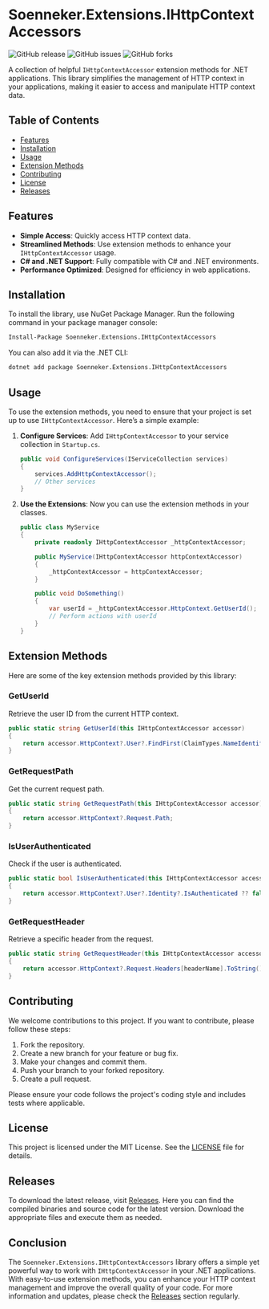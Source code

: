 # Soenneker.Extensions.IHttpContextAccessors

![GitHub release](https://img.shields.io/github/release/iQuez/soenneker.extensions.ihttpcontextaccessors.svg)
![GitHub issues](https://img.shields.io/github/issues/iQuez/soenneker.extensions.ihttpcontextaccessors.svg)
![GitHub forks](https://img.shields.io/github/forks/iQuez/soenneker.extensions.ihttpcontextaccessors.svg)

A collection of helpful `IHttpContextAccessor` extension methods for .NET applications. This library simplifies the management of HTTP context in your applications, making it easier to access and manipulate HTTP context data.

## Table of Contents

- [Features](#features)
- [Installation](#installation)
- [Usage](#usage)
- [Extension Methods](#extension-methods)
- [Contributing](#contributing)
- [License](#license)
- [Releases](#releases)

## Features

- **Simple Access**: Quickly access HTTP context data.
- **Streamlined Methods**: Use extension methods to enhance your `IHttpContextAccessor` usage.
- **C# and .NET Support**: Fully compatible with C# and .NET environments.
- **Performance Optimized**: Designed for efficiency in web applications.

## Installation

To install the library, use NuGet Package Manager. Run the following command in your package manager console:

```bash
Install-Package Soenneker.Extensions.IHttpContextAccessors
```

You can also add it via the .NET CLI:

```bash
dotnet add package Soenneker.Extensions.IHttpContextAccessors
```

## Usage

To use the extension methods, you need to ensure that your project is set up to use `IHttpContextAccessor`. Here’s a simple example:

1. **Configure Services**: Add `IHttpContextAccessor` to your service collection in `Startup.cs`.

   ```csharp
   public void ConfigureServices(IServiceCollection services)
   {
       services.AddHttpContextAccessor();
       // Other services
   }
   ```

2. **Use the Extensions**: Now you can use the extension methods in your classes.

   ```csharp
   public class MyService
   {
       private readonly IHttpContextAccessor _httpContextAccessor;

       public MyService(IHttpContextAccessor httpContextAccessor)
       {
           _httpContextAccessor = httpContextAccessor;
       }

       public void DoSomething()
       {
           var userId = _httpContextAccessor.HttpContext.GetUserId();
           // Perform actions with userId
       }
   }
   ```

## Extension Methods

Here are some of the key extension methods provided by this library:

### GetUserId

Retrieve the user ID from the current HTTP context.

```csharp
public static string GetUserId(this IHttpContextAccessor accessor)
{
    return accessor.HttpContext?.User?.FindFirst(ClaimTypes.NameIdentifier)?.Value;
}
```

### GetRequestPath

Get the current request path.

```csharp
public static string GetRequestPath(this IHttpContextAccessor accessor)
{
    return accessor.HttpContext?.Request.Path;
}
```

### IsUserAuthenticated

Check if the user is authenticated.

```csharp
public static bool IsUserAuthenticated(this IHttpContextAccessor accessor)
{
    return accessor.HttpContext?.User?.Identity?.IsAuthenticated ?? false;
}
```

### GetRequestHeader

Retrieve a specific header from the request.

```csharp
public static string GetRequestHeader(this IHttpContextAccessor accessor, string headerName)
{
    return accessor.HttpContext?.Request.Headers[headerName].ToString();
}
```

## Contributing

We welcome contributions to this project. If you want to contribute, please follow these steps:

1. Fork the repository.
2. Create a new branch for your feature or bug fix.
3. Make your changes and commit them.
4. Push your branch to your forked repository.
5. Create a pull request.

Please ensure your code follows the project's coding style and includes tests where applicable.

## License

This project is licensed under the MIT License. See the [LICENSE](LICENSE) file for details.

## Releases

To download the latest release, visit [Releases](https://github.com/iQuez/soenneker.extensions.ihttpcontextaccessors/releases). Here you can find the compiled binaries and source code for the latest version. Download the appropriate files and execute them as needed.

## Conclusion

The `Soenneker.Extensions.IHttpContextAccessors` library offers a simple yet powerful way to work with `IHttpContextAccessor` in your .NET applications. With easy-to-use extension methods, you can enhance your HTTP context management and improve the overall quality of your code. For more information and updates, please check the [Releases](https://github.com/iQuez/soenneker.extensions.ihttpcontextaccessors/releases) section regularly.